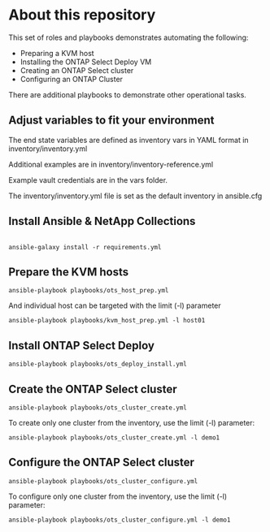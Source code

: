 # About this repository

This set of roles and playbooks demonstrates automating the following:
  - Preparing a KVM host
  - Installing the ONTAP Select Deploy VM
  - Creating an ONTAP Select cluster
  - Configuring an ONTAP Cluster

There are additional playbooks to demonstrate other operational tasks.

## Adjust variables to fit your environment

The end state variables are defined as inventory vars in YAML format in inventory/inventory.yml

Additional examples are in inventory/inventory-reference.yml

Example vault credentials are in the vars folder.

The inventory/inventory.yml file is set as the default inventory in ansible.cfg

## Install Ansible & NetApp Collections

```shell

ansible-galaxy install -r requirements.yml
```

## Prepare the KVM hosts

```shell
ansible-playbook playbooks/ots_host_prep.yml
```
And individual host can be targeted with the limit (-l) parameter

```shell
ansible-playbook playbooks/kvm_host_prep.yml -l host01
```

## Install ONTAP Select Deploy

```shell
ansible-playbook playbooks/ots_deploy_install.yml 
```

## Create the ONTAP Select cluster

```shell
ansible-playbook playbooks/ots_cluster_create.yml 
```

To create only one cluster from the inventory, use the limit (-l) parameter:
```shell
ansible-playbook playbooks/ots_cluster_create.yml -l demo1
```

## Configure the ONTAP Select cluster

```shell
ansible-playbook playbooks/ots_cluster_configure.yml 
```
To configure only one cluster from the inventory, use the limit (-l) parameter:
```shell
ansible-playbook playbooks/ots_cluster_configure.yml -l demo1
```
